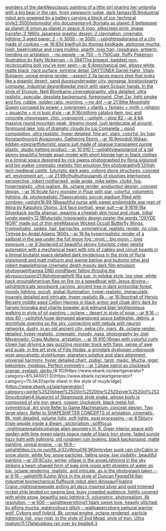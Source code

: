 [wonders of the dark](https://www.ebank.nz/aiartgenerator?category=wonders%2520of%2520the%2520dark)[Neoclassic painting of a little girl sharing her umbrella with a big bear in the rain, front view](https://www.ebank.nz/aiartgenerator?category=Neoclassic%2520painting%2520of%2520a%2520little%2520girl%2520sharing%2520her%2520umbrella%2520with%2520a%2520big%2520bear%2520in%2520the%2520rain%2C%2520front%2520view)[worm judge, dark fantasy](https://www.ebank.nz/aiartgenerator?category=worm%2520judge%2C%2520dark%2520fantasy)[16:9](https://www.ebank.nz/aiartgenerator?category=16%3A9)[industrial robot arm powered by a battery carving a block of ice, technical style](https://www.ebank.nz/aiartgenerator?category=industrial%2520robot%2520arm%2520powered%2520by%2520a%2520battery%2520carving%2520a%2520block%2520of%2520ice%2C%2520technical%2520style)[2:3](https://www.ebank.nz/aiartgenerator?category=2%3A3)[500](https://www.ebank.nz/aiartgenerator?category=500)[holomodor vhs documentary](https://www.ebank.nz/aiartgenerator?category=holomodor%2520vhs%2520documentary)[4:3](https://www.ebank.nz/aiartgenerator?category=4%3A3)[tomato as planet::6 bellpepper as planet::6 onion as planet in space::6 logo, silkscreen print, image transfer::2 1960s Japanese graphic design::2 claymation, cinematic lighting::3 aged paper::2 --h 3000 --w 3000 --uplight](https://www.ebank.nz/aiartgenerator?category=tomato%2520as%2520planet%3A%3A6%2520bellpepper%2520as%2520planet%3A%3A6%2520onion%2520as%2520planet%2520in%2520space%3A%3A6%2520logo%2C%2520silkscreen%2520print%2C%2520image%2520transfer%3A%3A2%25201960s%2520Japanese%2520graphic%2520design%3A%3A2%2520claymation%2C%2520cinematic%2520lighting%3A%3A3%2520aged%2520paper%3A%3A2%2520--h%25203000%2520--w%25203000%2520--uplight)[res](https://www.ebank.nz/aiartgenerator?category=res)[diorama of a city made of cookies —ar 16:9](https://www.ebank.nz/aiartgenerator?category=diorama%2520of%2520a%2520city%2520made%2520of%2520cookies%2520%E2%80%94ar%252016%3A9)[3d kiwifruit,by thomas kindkade, alphonse mucha, loish, beatriceblue and craig mullins, sparth, ross tran, rossdraws, artgerm, trending on artstation, --no people --w 750 --h 750](https://www.ebank.nz/aiartgenerator?category=3d%2520kiwifruit%2Cby%2520thomas%2520kindkade%2C%2520alphonse%2520mucha%2C%2520loish%2C%2520beatriceblue%2520and%2520craig%2520mullins%2C%2520sparth%2C%2520ross%2520tran%2C%2520rossdraws%2C%2520artgerm%2C%2520trending%2520on%2520artstation%2C%2520--no%2520people%2520--w%2520750%2520--h%2520750)[Cute, fluffy Pokémon illustration by Kelly Mckernan --h 384](https://www.ebank.nz/aiartgenerator?category=Cute%2C%2520fluffy%2520Pok%C3%A9mon%2520illustration%2520by%2520Kelly%2520Mckernan%2520--h%2520384)[1](https://www.ebank.nz/aiartgenerator?category=1)[The biggest, baddest non-reciprocating bolt you've ever seen --ar 6:4](https://www.ebank.nz/aiartgenerator?category=The%2520biggest%2C%2520baddest%2520non-reciprocating%2520bolt%2520you%27ve%2520ever%2520seen%2520--ar%25206%3A4)[mechanical owl, glossy white, matte black, hard surface, extreme detail, DAYTONER Daniel Hahn, Vitaly Bulgarov, unreal engine render --aspect 2:3](https://www.ebank.nz/aiartgenerator?category=mechanical%2520owl%2C%2520glossy%2520white%2C%2520matte%2520black%2C%2520hard%2520surface%2C%2520extreme%2520detail%2C%2520DAYTONER%2520Daniel%2520Hahn%2C%2520Vitaly%2520Bulgarov%2C%2520unreal%2520engine%2520render%2520--aspect%25202%3A3)[a tacos macro shot that looks like a gigantic desert, sand dunes](https://www.ebank.nz/aiartgenerator?category=a%2520tacos%2520macro%2520shot%2520that%2520looks%2520like%2520a%2520gigantic%2520desert%2C%2520sand%2520dunes)[underwater city, gongaga, bioshock](https://www.ebank.nz/aiartgenerator?category=underwater%2520city%2C%2520gongaga%2C%2520bioshock)[party computer, industrial design](https://www.ebank.nz/aiartgenerator?category=party%2520computer%2C%2520industrial%2520design)[Bipedal mech with giant Scissor hands. In the style of Elysium. Neill Blomkamp cinematography, ultra detailed, ultra realistic, specular, desolate background, foreground, Chet Zar, light smoke and fog, rubble, golden ratio, morning,  —no dof —ar 21:9](https://www.ebank.nz/aiartgenerator?category=Bipedal%2520mech%2520with%2520giant%2520Scissor%2520hands.%2520In%2520the%2520style%2520of%2520Elysium.%2520Neill%2520Blomkamp%2520cinematography%2C%2520ultra%2520detailed%2C%2520ultra%2520realistic%2C%2520specular%2C%2520desolate%2520background%2C%2520foreground%2C%2520Chet%2520Zar%2C%2520light%2520smoke%2520and%2520fog%2C%2520rubble%2C%2520golden%2520ratio%2C%2520morning%2C%2520%2520%E2%80%94no%2520dof%2520%E2%80%94ar%252021%3A9)[the Moonlight Queen corruped by power + overgrown + plants + fantasy + myth + religion + gouache + ni ni kuni style --ar 9:16](https://www.ebank.nz/aiartgenerator?category=the%2520Moonlight%2520Queen%2520corruped%2520by%2520power%2520%2B%2520overgrown%2520%2B%2520plants%2520%2B%2520fantasy%2520%2B%2520myth%2520%2B%2520religion%2520%2B%2520gouache%2520%2B%2520ni%2520ni%2520kuni%2520style%2520--ar%25209%3A16)[clothing catalog item, pvc and concrete cheongsam, chic, cyanoprint --uplight --stop 82 --ar 4:6](https://www.ebank.nz/aiartgenerator?category=clothing%2520catalog%2520item%2C%2520pvc%2520and%2520concrete%2520cheongsam%2C%2520chic%2C%2520cyanoprint%2520--uplight%2520--stop%252082%2520--ar%25204%3A6)[A massive round mountain peak, dreamy mood, lush landscape all around, forground lake, lots of dramatic clouds by Lip Comarella :: good composition, ultra realistic, hyper detailed, fine art, stars, colorful, by Ivan Konstantinovich Aivazovsky, Gathering Storm --ar 16:9](https://www.ebank.nz/aiartgenerator?category=A%2520massive%2520round%2520mountain%2520peak%2C%2520dreamy%2520mood%2C%2520lush%2520landscape%2520all%2520around%2C%2520forground%2520lake%2C%2520lots%2520of%2520dramatic%2520clouds%2520by%2520Lip%2520Comarella%2520%3A%3A%2520good%2520composition%2C%2520ultra%2520realistic%2C%2520hyper%2520detailed%2C%2520fine%2520art%2C%2520stars%2C%2520colorful%2C%2520by%2520Ivan%2520Konstantinovich%2520Aivazovsky%2C%2520Gathering%2520Storm%2520--ar%252016%3A9)[minds](https://www.ebank.nz/aiartgenerator?category=minds)[9:16](https://www.ebank.nz/aiartgenerator?category=9%3A16)[diaa-eddien-ezeizi](https://www.ebank.nz/aiartgenerator?category=diaa-eddien-ezeizi)[art](https://www.ebank.nz/aiartgenerator?category=art)[futuristic space suit made of opaque transparent purple plastic, studio lighting product --ar 10:9](https://www.ebank.nz/aiartgenerator?category=futuristic%2520space%2520suit%2520made%2520of%2520opaque%2520transparent%2520purple%2520plastic%2C%2520studio%2520lighting%2520product%2520--ar%252010%3A9)[10:1](https://www.ebank.nz/aiartgenerator?category=10%3A1)[--uplight](https://www.ebank.nz/aiartgenerator?category=--uplight)[view](https://www.ebank.nz/aiartgenerator?category=view)[polaroid of a tall skinny beautiful female asian model with short blonde hair in black clothes in a liminal space designed by rick owens photographed by floria sigisondi and tim walker cinematic realistic film emulsion film photography](https://www.ebank.nz/aiartgenerator?category=polaroid%2520of%2520a%2520tall%2520skinny%2520beautiful%2520female%2520asian%2520model%2520with%2520short%2520blonde%2520hair%2520in%2520black%2520clothes%2520in%2520a%2520liminal%2520space%2520designed%2520by%2520rick%2520owens%2520photographed%2520by%2520floria%2520sigisondi%2520and%2520tim%2520walker%2520cinematic%2520realistic%2520film%2520emulsion%2520film%2520photography)[9:12](https://www.ebank.nz/aiartgenerator?category=9%3A12)[High tech medieval castle, futuristic dark ages, cyborg stone structures, concept art, enviroment art, --ar 21:9](https://www.ebank.nz/aiartgenerator?category=High%2520tech%2520medieval%2520castle%2C%2520futuristic%2520dark%2520ages%2C%2520cyborg%2520stone%2520structures%2C%2520concept%2520art%2C%2520enviroment%2520art%2C%2520--ar%252021%3A9)[9](https://www.ebank.nz/aiartgenerator?category=9)[cthulhu](https://www.ebank.nz/aiartgenerator?category=cthulhu)[thousands of plushies intertwined, perspective, robert motherwell, wide angle, mike kelley, clo4d, fog, hyperrealistic, ultra realism, 8k, octane render, production design, concept design, --ar 16:9](https://www.ebank.nz/aiartgenerator?category=thousands%2520of%2520plushies%2520intertwined%2C%2520perspective%2C%2520robert%2520motherwell%2C%2520wide%2520angle%2C%2520mike%2520kelley%2C%2520clo4d%2C%2520fog%2C%2520hyperrealistic%2C%2520ultra%2520realism%2C%25208k%2C%2520octane%2520render%2C%2520production%2520design%2C%2520concept%2520design%2C%2520--ar%252016%3A9)[cute furry monster in Pixar with star, colorful, volumetric lighting, 4k, photorealistic](https://www.ebank.nz/aiartgenerator?category=cute%2520furry%2520monster%2520in%2520Pixar%2520with%2520star%2C%2520colorful%2C%2520volumetric%2520lighting%2C%25204k%2C%2520photorealistic)[.75](https://www.ebank.nz/aiartgenerator?category=.75)[apocalyptic soccer stadium filled with zombies](https://www.ebank.nz/aiartgenerator?category=apocalyptic%2520soccer%2520stadium%2520filled%2520with%2520zombies)[--uplight](https://www.ebank.nz/aiartgenerator?category=--uplight)[16:9](https://www.ebank.nz/aiartgenerator?category=16%3A9)[9:16](https://www.ebank.nz/aiartgenerator?category=9%3A16)[beautiful nurse with sweet smile](https://www.ebank.nz/aiartgenerator?category=beautiful%2520nurse%2520with%2520sweet%2520smile)[middle age man of Akira by Katsuhiro Otomo, 3/4 face portrait, wear suit —ar 9:16](https://www.ebank.nz/aiartgenerator?category=middle%2520age%2520man%2520of%2520Akira%2520by%2520Katsuhiro%2520Otomo%2C%25203/4%2520face%2520portrait%2C%2520wear%2520suit%2520%E2%80%94ar%25209%3A16)[1](https://www.ebank.nz/aiartgenerator?category=1)[9:16](https://www.ebank.nz/aiartgenerator?category=9%3A16)[a Silverback gorilla shaman, wearing a cheetah skin hood and cloak, tribal jungle jewelry,](https://www.ebank.nz/aiartgenerator?category=a%2520Silverback%2520gorilla%2520shaman%2C%2520wearing%2520a%2520cheetah%2520skin%2520hood%2520and%2520cloak%2C%2520tribal%2520jungle%2520jewelry%2C)[12:18](https://www.ebank.nz/aiartgenerator?category=12%3A18)[futuristic  typography design poster the words "OXYDE NOIR" made out of thin wire](https://www.ebank.nz/aiartgenerator?category=futuristic%2520%2520typography%2520design%2520poster%2520the%2520words%2520%22OXYDE%2520NOIR%22%2520made%2520out%2520of%2520thin%2520wire)[Massive Wicked Occult Butterfly Wings, tryptophobic, spikes, hair, barnacles, symmetrical, realistic render, no crop, Tintype by Andel Adams 1800s --ar 16:9](https://www.ebank.nz/aiartgenerator?category=Massive%2520Wicked%2520Occult%2520Butterfly%2520Wings%2C%2520tryptophobic%2C%2520spikes%2C%2520hair%2C%2520barnacles%2C%2520symmetrical%2C%2520realistic%2520render%2C%2520no%2520crop%2C%2520Tintype%2520by%2520Andel%2520Adams%25201800s%2520--ar%252016%3A9)[a hyperrrealistic render of a sailboat in the see under the full moon fog ::myst :: big moon ::  long exposure --ar 4:3](https://www.ebank.nz/aiartgenerator?category=a%2520hyperrrealistic%2520render%2520of%2520a%2520sailboat%2520in%2520the%2520see%2520under%2520the%2520full%2520moon%2520fog%2520%3A%3Amyst%2520%3A%3A%2520big%2520moon%2520%3A%3A%2520%2520long%2520exposure%2520--ar%25204%3A3)[polaroid of beautiful skinny futuristic cyber geisha automaton with a mechanical heart with lots of cables and circuit boards in a liminal brutalist space detailed dark mysterious in the style of floria sigismondi and matt mahurin and wayne barlow and tsutomo nihei and robert mapplethorpe cinematic depth moody dark film emulsion photograph](https://www.ebank.nz/aiartgenerator?category=polaroid%2520of%2520beautiful%2520skinny%2520futuristic%2520cyber%2520geisha%2520automaton%2520with%2520a%2520mechanical%2520heart%2520with%2520lots%2520of%2520cables%2520and%2520circuit%2520boards%2520in%2520a%2520liminal%2520brutalist%2520space%2520detailed%2520dark%2520mysterious%2520in%2520the%2520style%2520of%2520floria%2520sigismondi%2520and%2520matt%2520mahurin%2520and%2520wayne%2520barlow%2520and%2520tsutomo%2520nihei%2520and%2520robert%2520mapplethorpe%2520cinematic%2520depth%2520moody%2520dark%2520film%2520emulsion%2520photograph)[frame](https://www.ebank.nz/aiartgenerator?category=frame)[a DND mindflayer falling throuhg the abyss](https://www.ebank.nz/aiartgenerator?category=a%2520DND%2520mindflayer%2520falling%2520throuhg%2520the%2520abyss)[occlusion](https://www.ebank.nz/aiartgenerator?category=occlusion)[21:9](https://www.ebank.nz/aiartgenerator?category=21%3A9)[photography](https://www.ebank.nz/aiartgenerator?category=photography)[9:16](https://www.ebank.nz/aiartgenerator?category=9%3A16)[a sup, in milokai style ,top view ,white back ground](https://www.ebank.nz/aiartgenerator?category=a%2520sup%2C%2520in%2520milokai%2520style%2520%2Ctop%2520view%2520%2Cwhite%2520back%2520ground)[American flag on fire on a speedboat with Jesus driving](https://www.ebank.nz/aiartgenerator?category=American%2520flag%2520on%2520fire%2520on%2520a%2520speedboat%2520with%2520Jesus%2520driving)[--uplight](https://www.ebank.nz/aiartgenerator?category=--uplight)[intricate woodwork carving, ancient tree in dark primordial forest, moody lighting, occult, global illumination, hyper-realistic, immaculate, insanely detailed and intricate, hyper-realistic 8k --ar 16:9](https://www.ebank.nz/aiartgenerator?category=intricate%2520woodwork%2520carving%2C%2520ancient%2520tree%2520in%2520dark%2520primordial%2520forest%2C%2520moody%2520lighting%2C%2520occult%2C%2520global%2520illumination%2C%2520hyper-realistic%2C%2520immaculate%2C%2520insanely%2520detailed%2520and%2520intricate%2C%2520hyper-realistic%25208k%2520--ar%252016%3A9)[portrait of Heroic Berserk middle aged Colton Haynes  in black armor and cloak dirty dark by harumi hironaka and charlie bowater and edmund blair leighton](https://www.ebank.nz/aiartgenerator?category=portrait%2520of%2520Heroic%2520Berserk%2520middle%2520aged%2520Colton%2520Haynes%2520%2520in%2520black%2520armor%2520and%2520cloak%2520dirty%2520dark%2520by%2520harumi%2520hironaka%2520and%2520charlie%2520bowater%2520and%2520edmund%2520blair%2520leighton)[jesus walking in style of oil painting :: octane :: desert in style of pixar --ar 9:16 --stop 80 --uplight](https://www.ebank.nz/aiartgenerator?category=jesus%2520walking%2520in%2520style%2520of%2520oil%2520painting%2520%3A%3A%2520octane%2520%3A%3A%2520desert%2520in%2520style%2520of%2520pixar%2520--ar%25209%3A16%2520--stop%252080%2520--uplight)[A huge demaged abandoned space battleship, debris, a wormhole opening up the sky, connecting with nebula with neuron networks, dusty, in an old ancient city, petra city, mars, 4k, octane render, detailed, hyper-realistic, cinematic, moody, nasa, photography by Joel Meyerowitz, Craig Mullens, artstation, --ar 16:9](https://www.ebank.nz/aiartgenerator?category=A%2520huge%2520demaged%2520abandoned%2520space%2520battleship%2C%2520debris%2C%2520a%2520wormhole%2520opening%2520up%2520the%2520sky%2C%2520connecting%2520with%2520nebula%2520with%2520neuron%2520networks%2C%2520dusty%2C%2520in%2520an%2520old%2520ancient%2520city%2C%2520petra%2520city%2C%2520mars%2C%25204k%2C%2520octane%2520render%2C%2520detailed%2C%2520hyper-realistic%2C%2520cinematic%2C%2520moody%2C%2520nasa%2C%2520photography%2520by%2520Joel%2520Meyerowitz%2C%2520Craig%2520Mullens%2C%2520artstation%2C%2520--ar%252016%3A9)[10:16](https://www.ebank.nz/aiartgenerator?category=10%3A16)[man with colorful curly clown hair driving a gas guzzling monster truck with flags, sense of awe and scale, in the art style of Filip Hodas, a grimdark dystopian cyberpunk post-apocalyptic style](https://www.ebank.nz/aiartgenerator?category=man%2520with%2520colorful%2520curly%2520clown%2520hair%2520driving%2520a%2520gas%2520guzzling%2520monster%2520truck%2520with%2520flags%2C%2520sense%2520of%2520awe%2520and%2520scale%2C%2520in%2520the%2520art%2520style%2520of%2520Filip%2520Hodas%2C%2520a%2520grimdark%2520dystopian%2520cyberpunk%2520post-apocalyptic%2520style)[Human,  planetary solstice and stars alignment, universal harmony, hyper detailed chart, zodiac, tarot, magic, Mucha, giger, beksinksy, moebius. Perfect symmetry --ar 1:2](https://www.ebank.nz/aiartgenerator?category=Human%2C%2520%2520planetary%2520solstice%2520and%2520stars%2520alignment%2C%2520universal%2520harmony%2C%2520hyper%2520detailed%2520chart%2C%2520zodiac%2C%2520tarot%2C%2520magic%2C%2520Mucha%2C%2520giger%2C%2520beksinksy%2C%2520moebius.%2520Perfect%2520symmetry%2520--ar%25201%3A2)[paw patrol as clockwork orange. eyelash. derby.](https://www.ebank.nz/aiartgenerator?category=paw%2520patrol%2520as%2520clockwork%2520orange.%2520eyelash.%2520derby.)[8:10](https://www.ebank.nz/aiartgenerator?category=8%3A10)[1:3](https://www.ebank.nz/aiartgenerator?category=1%3A3)[sprite sheet in the style of muybridge](https://www.ebank.nz/aiartgenerator?category=sprite%2520sheet%2520in%2520the%2520style%2520of%2520muybridge)[A blueprint of Steampunk style snake, whose body is composed of pig iron gears, copper clockwork, black metal foil, symmetrical, Art style Refer to Game Machinarium.  concept design, Two large pliers, Refer to SHAPESHIFTER CONCEPTS  of artstation, cinematic,  8k, high detailed,  volume light,  soft lights,  post processing    --ar 8:5](https://www.ebank.nz/aiartgenerator?category=A%2520blueprint%2520of%2520Steampunk%2520style%2520snake%2C%2520whose%2520body%2520is%2520composed%2520of%2520pig%2520iron%2520gears%2C%2520copper%2520clockwork%2C%2520black%2520metal%2520foil%2C%2520symmetrical%2C%2520Art%2520style%2520Refer%2520to%2520Game%2520Machinarium.%2520%2520concept%2520design%2C%2520Two%2520large%2520pliers%2C%2520Refer%2520to%2520SHAPESHIFTER%2520CONCEPTS%2520%2520of%2520artstation%2C%2520cinematic%2C%2520%25208k%2C%2520high%2520detailed%2C%2520%2520volume%2520light%2C%2520%2520soft%2520lights%2C%2520%2520post%2520processing%2520%2520%2520%2520--ar%25208%3A5)[blurry triste people inside a dream ::pictorialism ::softfocus ::nightmare](https://www.ebank.nz/aiartgenerator?category=blurry%2520triste%2520people%2520inside%2520a%2520dream%2520%3A%3Apictorialism%2520%3A%3Asoftfocus%2520%3A%3Anightmare)[realistic](https://www.ebank.nz/aiartgenerator?category=realistic)[strange alien geometry H. R. Giger interior space with garden with lime green plants space made of black Iron stone, faded purple hazy light with lightning, old rundown ruin looking, black background, matte painting, unreal engine, --ar 16:9](https://www.ebank.nz/aiartgenerator?category=strange%2520alien%2520geometry%2520H.%2520R.%2520Giger%2520interior%2520space%2520with%2520garden%2520with%2520lime%2520green%2520plants%2520space%2520made%2520of%2520black%2520Iron%2520stone%2C%2520faded%2520purple%2520hazy%2520light%2520with%2520lightning%2C%2520old%2520rundown%2520ruin%2520looking%2C%2520black%2520background%2C%2520matte%2520painting%2C%2520unreal%2520engine%2C%2520--ar%252016%3A9)[--uplight](https://www.ebank.nz/aiartgenerator?category=--uplight)[<https://s.mj.run/NLJr32vWmu0>](https://www.ebank.nz/aiartgenerator?category=%3Chttps%3A//s.mj.run/NLJr32vWmu0%3E)[16:9](https://www.ebank.nz/aiartgenerator?category=16%3A9)[Klimt](https://www.ebank.nz/aiartgenerator?category=Klimt)[cyber punk rain city](https://www.ebank.nz/aiartgenerator?category=cyber%2520punk%2520rain%2520city)[Cabin in snow storm, white fog, snow particles, falling snow, low visibility, beautiful painting —ar 29:9](https://www.ebank.nz/aiartgenerator?category=Cabin%2520in%2520snow%2520storm%2C%2520white%2520fog%2C%2520snow%2520particles%2C%2520falling%2520snow%2C%2520low%2520visibility%2C%2520beautiful%2520painting%2520%E2%80%94ar%252029%3A9)[Cozy, winter village in the snow](https://www.ebank.nz/aiartgenerator?category=Cozy%2C%2520winter%2520village%2520in%2520the%2520snow)[Lightning in the sky striking a heart-shaped form of pale pink roses with droplets of water on top, octane rendering, realistic, and intricate, as in the photograph taken --ar 9:16 --uplight](https://www.ebank.nz/aiartgenerator?category=Lightning%2520in%2520the%2520sky%2520striking%2520a%2520heart-shaped%2520form%2520of%2520pale%2520pink%2520roses%2520with%2520droplets%2520of%2520water%2520on%2520top%2C%2520octane%2520rendering%2C%2520realistic%2C%2520and%2520intricate%2C%2520as%2520in%2520the%2520photograph%2520taken%2520--ar%25209%3A16%2520--uplight)[16:9](https://www.ebank.nz/aiartgenerator?category=16%3A9)[John Wick in the style of Duncan Fegred](https://www.ebank.nz/aiartgenerator?category=John%2520Wick%2520in%2520the%2520style%2520of%2520Duncan%2520Fegred)[14:9](https://www.ebank.nz/aiartgenerator?category=14%3A9)[an industrial biomechanical fluffpunk robot alien dinosaur](https://www.ebank.nz/aiartgenerator?category=an%2520industrial%2520biomechanical%2520fluffpunk%2520robot%2520alien%2520dinosaur)[Floating Crane](https://www.ebank.nz/aiartgenerator?category=Floating%2520Crane)[::nightmare](https://www.ebank.nz/aiartgenerator?category=%3A%3Anightmare)[people exiting art deco inspired silver and gold trimmed rocket ship landed on swamp bog, busy crowded audience, lightly covered with white snow, beautiful epic lighting::5, volumetric, photorealism, 8k resolution, --w 600 --uplight](https://www.ebank.nz/aiartgenerator?category=people%2520exiting%2520art%2520deco%2520inspired%2520silver%2520and%2520gold%2520trimmed%2520rocket%2520ship%2520landed%2520on%2520swamp%2520bog%2C%2520busy%2520crowded%2520audience%2C%2520lightly%2520covered%2520with%2520white%2520snow%2C%2520beautiful%2520epic%2520lighting%3A%3A5%2C%2520volumetric%2C%2520photorealism%2C%25208k%2520resolution%2C%2520--w%2520600%2520--uplight)[everything](https://www.ebank.nz/aiartgenerator?category=everything)[1:1](https://www.ebank.nz/aiartgenerator?category=1%3A1)[dark sweet love, heavily glitched, by alfons mucha, watercolours glitch --wallpaper](https://www.ebank.nz/aiartgenerator?category=dark%2520sweet%2520love%2C%2520heavily%2520glitched%2C%2520by%2520alfons%2520mucha%2C%2520watercolours%2520glitch%2520--wallpaper)[cyborg samurai warrior wolf, Cyborg wolf hybrid, 8k, unreal engine, octane rendered, particle lightning, hdr, vray mist, in the style of Syd Mead, style of tron, Ultra realistic](https://www.ebank.nz/aiartgenerator?category=cyborg%2520samurai%2520warrior%2520wolf%2C%2520Cyborg%2520wolf%2520hybrid%2C%25208k%2C%2520unreal%2520engine%2C%2520octane%2520rendered%2C%2520particle%2520lightning%2C%2520hdr%2C%2520vray%2520mist%2C%2520in%2520the%2520style%2520of%2520Syd%2520Mead%2C%2520style%2520of%2520tron%2C%2520Ultra%2520realistic)[11:17](https://www.ebank.nz/aiartgenerator?category=11%3A17)[teletubbies ran over by beatle](https://www.ebank.nz/aiartgenerator?category=teletubbies%2520ran%2520over%2520by%2520beatle)[4:3](https://www.ebank.nz/aiartgenerator?category=4%3A3)